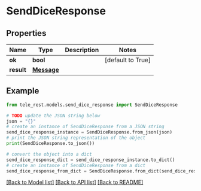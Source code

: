 # SendDiceResponse


## Properties

Name | Type | Description | Notes
------------ | ------------- | ------------- | -------------
**ok** | **bool** |  | [default to True]
**result** | [**Message**](Message.md) |  | 

## Example

```python
from tele_rest.models.send_dice_response import SendDiceResponse

# TODO update the JSON string below
json = "{}"
# create an instance of SendDiceResponse from a JSON string
send_dice_response_instance = SendDiceResponse.from_json(json)
# print the JSON string representation of the object
print(SendDiceResponse.to_json())

# convert the object into a dict
send_dice_response_dict = send_dice_response_instance.to_dict()
# create an instance of SendDiceResponse from a dict
send_dice_response_from_dict = SendDiceResponse.from_dict(send_dice_response_dict)
```
[[Back to Model list]](../README.md#documentation-for-models) [[Back to API list]](../README.md#documentation-for-api-endpoints) [[Back to README]](../README.md)


